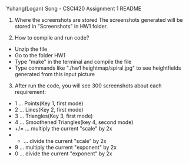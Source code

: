 Yuhang(Logan) Song - CSCI420 Assignment 1 README

1. Where the screenshots are stored
The screenshots generated will be stored in "Screenshots" in HW1 folder. 

2. How to compile and run code?
- Unzip the file
- Go to the folder HW1
- Type "make" in the terminal and compile the file
- Type commands like "./hw1 heightmap/spiral.jpg" to see heightfields generated from this input picture

3. After run the code, you will see 300 screenshots about each requirement:
- 1    ... Points(Key 1, first mode)
- 2    ... Lines(Key 2, first mode)
- 3    ... Triangles(Key 3, first mode)
- 4    ... Smoothened Triangles(key 4, second mode)
- +/=  ... multiply the current "scale" by 2x
- -    ... divide the current "scale" by 2x
- 9    ... multiply the current "exponent" by 2x
- 0    ... divide the current "exponent" by 2x

